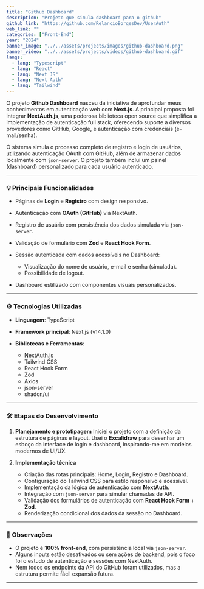 ```yaml
---
title: "Github Dashboard"
description: "Projeto que simula dashboard para o github"
github_link: "https://github.com/RelancioBorgesDev/UserAuth"
web_link: ""
categories: ["Front-End"]
year: "2024"
banner_image: "../../assets/projects/images/github-dashboard.png"
banner_video: "../../assets/projects/videos/github-dashboard.gif"
langs:
  - lang: "Typescript"
  - lang: "React"
  - lang: "Next JS"
  - lang: "Next Auth"
  - lang: "Tailwind"
---
```

O projeto **Github Dashboard** nasceu da iniciativa de aprofundar meus conhecimentos em autenticação web com **Next.js**. A principal proposta foi integrar **NextAuth.js**, uma poderosa biblioteca open source que simplifica a implementação de autenticação full stack, oferecendo suporte a diversos provedores como GitHub, Google, e autenticação com credenciais (e-mail/senha).

O sistema simula o processo completo de registro e login de usuários, utilizando autenticação OAuth com GitHub, além de armazenar dados localmente com `json-server`. O projeto também inclui um painel (dashboard) personalizado para cada usuário autenticado.

---

### 💡 Principais Funcionalidades

* Páginas de **Login** e **Registro** com design responsivo.
* Autenticação com **OAuth (GitHub)** via NextAuth.
* Registro de usuário com persistência dos dados simulada via `json-server`.
* Validação de formulário com **Zod** e **React Hook Form**.
* Sessão autenticada com dados acessíveis no Dashboard:

  * Visualização do nome de usuário, e-mail e senha (simulada).
  * Possibilidade de logout.
* Dashboard estilizado com componentes visuais personalizados.

---

### ⚙️ Tecnologias Utilizadas

* **Linguagem**: TypeScript
* **Framework principal**: Next.js (v14.1.0)
* **Bibliotecas e Ferramentas**:

  * NextAuth.js
  * Tailwind CSS
  * React Hook Form
  * Zod
  * Axios
  * json-server
  * shadcn/ui

---

### 🛠️ Etapas do Desenvolvimento

1. **Planejamento e prototipagem**
   Iniciei o projeto com a definição da estrutura de páginas e layout. Usei o **Excalidraw** para desenhar um esboço da interface de login e dashboard, inspirando-me em modelos modernos de UI/UX.

2. **Implementação técnica**

   * Criação das rotas principais: Home, Login, Registro e Dashboard.
   * Configuração do Tailwind CSS para estilo responsivo e acessível.
   * Implementação da lógica de autenticação com **NextAuth**.
   * Integração com `json-server` para simular chamadas de API.
   * Validação dos formulários de autenticação com **React Hook Form** + **Zod**.
   * Renderização condicional dos dados da sessão no Dashboard.

---

### 📌 Observações

* O projeto é **100% front-end**, com persistência local via `json-server`.
* Alguns inputs estão desativados ou sem ações de backend, pois o foco foi o estudo de autenticação e sessões com NextAuth.
* Nem todos os endpoints da API do GitHub foram utilizados, mas a estrutura permite fácil expansão futura.

---

